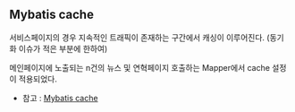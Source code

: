 ## Mybatis cache

서비스페이지의 경우 지속적인 트래픽이 존재하는 구간에서 캐싱이 이루어진다. (동기화 이슈가 적은 부분에 한하여)

메인페이지에 노출되는 n건의 뉴스 및 연혁페이지 호출하는 Mapper에서 cache 설정이 적용되었다.



* 참고 : [Mybatis cache](http://www.mybatis.org/mybatis-3/ko/sqlmap-xml.html)

